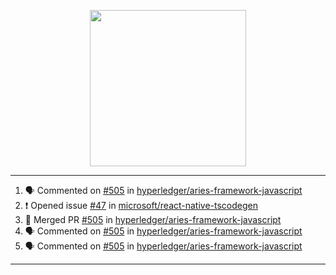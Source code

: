 <p align="center">
<img src="https://user-images.githubusercontent.com/61358536/126118557-75ac74a7-4655-4289-9a8d-e536322b7423.png" height="250" width="250"/>
</p>

---

<!--START_SECTION:activity-->
1. 🗣 Commented on [#505](https://github.com/hyperledger/aries-framework-javascript/issues/505) in [hyperledger/aries-framework-javascript](https://github.com/hyperledger/aries-framework-javascript)
2. ❗️ Opened issue [#47](https://github.com/microsoft/react-native-tscodegen/issues/47) in [microsoft/react-native-tscodegen](https://github.com/microsoft/react-native-tscodegen)
3. 🎉 Merged PR [#505](https://github.com/hyperledger/aries-framework-javascript/pull/505) in [hyperledger/aries-framework-javascript](https://github.com/hyperledger/aries-framework-javascript)
4. 🗣 Commented on [#505](https://github.com/hyperledger/aries-framework-javascript/issues/505) in [hyperledger/aries-framework-javascript](https://github.com/hyperledger/aries-framework-javascript)
5. 🗣 Commented on [#505](https://github.com/hyperledger/aries-framework-javascript/issues/505) in [hyperledger/aries-framework-javascript](https://github.com/hyperledger/aries-framework-javascript)
<!--END_SECTION:activity-->

---
